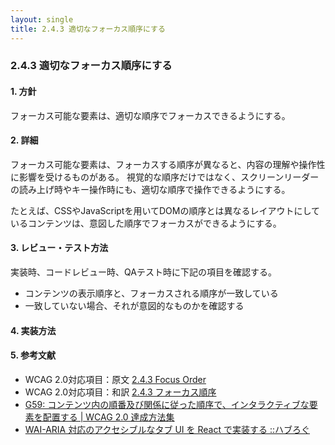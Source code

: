 ```yaml
---
layout: single
title: 2.4.3 適切なフォーカス順序にする
---
```


### 2.4.3 適切なフォーカス順序にする

#### 1. 方針

フォーカス可能な要素は、適切な順序でフォーカスできるようにする。


#### 2. 詳細

フォーカス可能な要素は、フォーカスする順序が異なると、内容の理解や操作性に影響を受けるものがある。
視覚的な順序だけではなく、スクリーンリーダーの読み上げ時やキー操作時にも、適切な順序で操作できるようにする。

たとえば、CSSやJavaScriptを用いてDOMの順序とは異なるレイアウトにしているコンテンツは、意図した順序でフォーカスができるようにする。


#### 3. レビュー・テスト方法

実装時、コードレビュー時、QAテスト時に下記の項目を確認する。

- コンテンツの表示順序と、フォーカスされる順序が一致している
- 一致していない場合、それが意図的なものかを確認する

#### 4. 実装方法

#### 5. 参考文献

- WCAG 2.0対応項目：原文 [2.4.3 Focus Order](https://www.w3.org/TR/2008/REC-WCAG20-20081211/#navigation-mechanisms)
- WCAG 2.0対応項目：和訳 [2.4.3 フォーカス順序](https://waic.jp/docs/WCAG20/Overview.html#navigation-mechanisms)
- [G59: コンテンツ内の順番及び関係に従った順序で、インタラクティブな要素を配置する | WCAG 2.0 達成方法集](https://waic.jp/docs/WCAG-TECHS/G59.html)
- [WAI-ARIA 対応のアクセシブルなタブ UI を React で実装する ::ハブろぐ](https://havelog.ayumusato.com/develop/a11y/e678-accessible_tabs_with_react.html)
